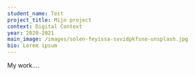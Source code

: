 ```yaml
---
student_name: Test
project_title: Mijn project
context: Digital Context
year: 2020-2021
main_image: /images/solen-feyissa-svvidpkfsno-unsplash.jpg
bio: Lorem ipsum
---
```

My work....